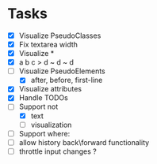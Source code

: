 # Tasks

- [x] Visualize PseudoClasses
- [x] Fix textarea width
- [x] Visualize \*
- [x] a b c > d ~ d ~ d
- [ ] Visualize PseudoElements
  - [x] after, before, first-line
- [x] Visualize attributes
- [x] Handle TODOs
- [ ] Support not
  - [x] text
  - [ ] visualization
- [ ] Support where:
- [ ] allow history back\forward functionality
- [ ] throttle input changes ?
